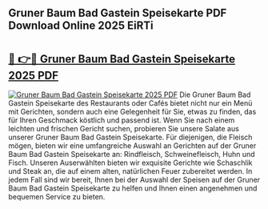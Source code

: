 ## Gruner Baum Bad Gastein Speisekarte PDF Download Online 2025 EiRTi

# <h2><a href="http://gc9gbz.nevu.top/?p=Gruner+Baum+Bad+Gastein+Speisekarte">🔗 👉🔴 Gruner Baum Bad Gastein Speisekarte 2025 PDF</a></h2>

[![Gruner Baum Bad Gastein Speisekarte 2025 PDF](https://i.imgur.com/dBaPXMq.png)](http://gc9gbz.nevu.top/?p=Gruner+Baum+Bad+Gastein+Speisekarte)
Die Gruner Baum Bad Gastein Speisekarte des Restaurants oder Cafés bietet nicht nur ein Menü mit Gerichten, sondern auch eine Gelegenheit für Sie, etwas zu finden, das für Ihren Geschmack köstlich und passend ist. Wenn Sie nach einem leichten und frischen Gericht suchen, probieren Sie unsere Salate aus unserer Gruner Baum Bad Gastein Speisekarte. Für diejenigen, die Fleisch mögen, bieten wir eine umfangreiche Auswahl an Gerichten auf der Gruner Baum Bad Gastein Speisekarte an: Rindfleisch, Schweinefleisch, Huhn und Fisch. Unseren Auserwählten bieten wir exquisite Gerichte wie Schaschlik und Steak an, die auf einem alten, natürlichen Feuer zubereitet werden. In jedem Fall sind wir bereit, Ihnen bei der Auswahl der Speisen auf der Gruner Baum Bad Gastein Speisekarte zu helfen und Ihnen einen angenehmen und bequemen Service zu bieten.
